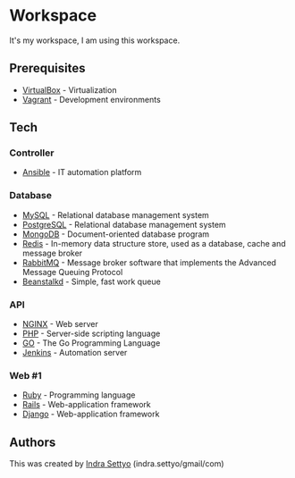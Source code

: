 # Workspace
It's my workspace, I am using this workspace.

## Prerequisites
* [VirtualBox] - Virtualization
* [Vagrant] - Development environments

## Tech
### Controller
* [Ansible] - IT automation platform
### Database
* [MySQL] - Relational database management system
* [PostgreSQL] - Relational database management system
* [MongoDB] - Document-oriented database program
* [Redis] - In-memory data structure store, used as a database, cache and message broker
* [RabbitMQ] - Message broker software that implements the Advanced Message Queuing Protocol
* [Beanstalkd] - Simple, fast work queue
### API
* [NGINX] - Web server
* [PHP] - Server-side scripting language
* [GO] - The Go Programming Language
* [Jenkins] - Automation server
### Web #1
* [Ruby] - Programming language
* [Rails] - Web-application framework
* [Django] - Web-application framework

## Authors
This was created by [Indra Settyo](https://github.com/idstto) (indra.settyo/gmail/com)

[//]: #

[VirtualBox]: <https://www.virtualbox.org>
[Vagrant]: <https://github.com/hashicorp/vagrant>
[Ansible]: <https://github.com/ansible/ansible>
[MySQL]: <https://github.com/ansible/ansible>
[PostgreSQL]: <https://www.postgresql.org/>
[MongoDB]: <https://www.mongodb.com/>
[Redis]: <https://redis.io/>
[RabbitMQ]: <https://www.rabbitmq.com/>
[Beanstalkd]: <http://kr.github.io/beanstalkd/>
[NGINX]: <https://www.nginx.com/>
[PHP]: <http://www.php.net/>
[GO]: <https://golang.org/>
[Jenkins]: <https://jenkins.io/>
[Ruby]: <https://www.ruby-lang.org/>
[Rails]: <https://github.com/rails/rails>
[Django]: <https://www.djangoproject.com/>
